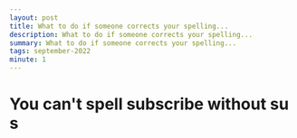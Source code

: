 ```yaml
---
layout: post
title: What to do if someone corrects your spelling...
description: What to do if someone corrects your spelling...
summary: What to do if someone corrects your spelling...
tags: september-2022
minute: 1
---
```


# You can't spell subscribe without su s